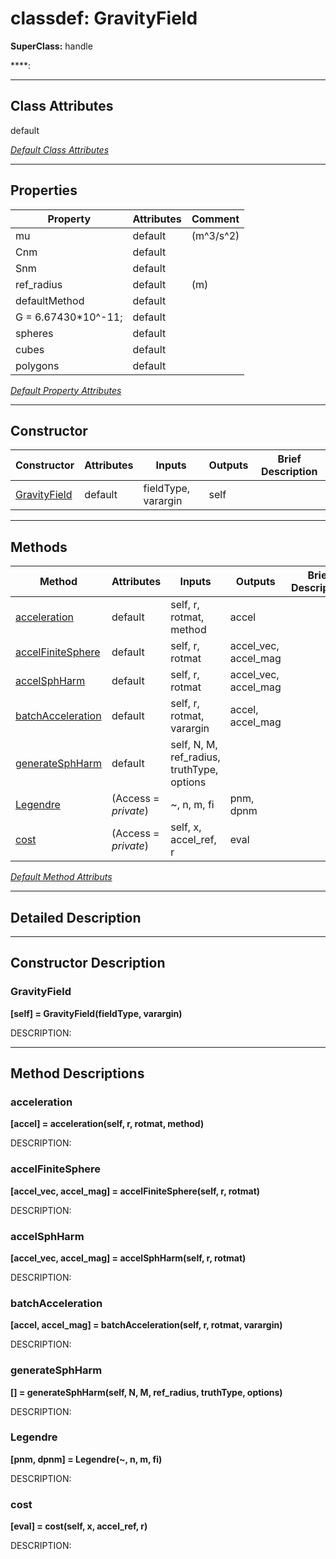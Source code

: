# classdef: GravityField

**SuperClass:** handle

****: 

 ***

## Class Attributes

default

[*Default Class Attributes*](https://www.mathworks.com/help/matlab/matlab_oop/class-attributes.html)

 ***

## Properties

| Property | Attributes  | Comment |
| -------- | ----------- | ------- |
| mu | default | (m^3/s^2) |
| Cnm | default |  |
| Snm | default |  |
| ref_radius | default | (m) |
| defaultMethod | default |  |
| G = 6.67430*10^-11; | default |  |
| spheres | default |  |
| cubes | default |  |
| polygons | default |  |

[*Default Property Attributes*](https://www.mathworks.com/help/matlab/matlab_oop/property-attributes.html)

 ***

## Constructor

| Constructor | Attributes | Inputs | Outputs | Brief Description |
| ----------- | ---------- | ------ | ------- | ----------------- |
| [GravityField](#gravityfield) | default | fieldType, varargin | self |  |


 ***

## Methods

| Method | Attributes | Inputs | Outputs | Brief Description |
| ------ | ---------- | ------ | ------- | ----------------- |
| [acceleration](#acceleration) | default | self, r, rotmat, method | accel |  |
| [accelFiniteSphere](#accelfinitesphere) | default | self, r, rotmat | accel_vec, accel_mag |  |
| [accelSphHarm](#accelsphharm) | default | self,  r,  rotmat | accel_vec, accel_mag |  |
| [batchAcceleration](#batchacceleration) | default | self, r, rotmat, varargin | accel, accel_mag |  |
| [generateSphHarm](#generatesphharm) | default | self, N, M, ref_radius, truthType, options |  |  |
| [Legendre](#legendre) | (Access = *private*) | ~, n, m, fi | pnm,  dpnm |  |
| [cost](#cost) | (Access = *private*) | self, x, accel_ref, r | eval |  |


[*Default Method Attributs*](https://www.mathworks.com/help/matlab/matlab_oop/method-attributes.html)

 ***

## Detailed Description



 ***

## Constructor Description

### GravityField

**[self] = GravityField(fieldType, varargin)**

DESCRIPTION: 

 ***

## Method Descriptions

### acceleration

**[accel] = acceleration(self, r, rotmat, method)**

DESCRIPTION: 
### accelFiniteSphere

**[accel_vec, accel_mag] = accelFiniteSphere(self, r, rotmat)**

DESCRIPTION: 
### accelSphHarm

**[accel_vec, accel_mag] = accelSphHarm(self,  r,  rotmat)**

DESCRIPTION: 
### batchAcceleration

**[accel, accel_mag] = batchAcceleration(self, r, rotmat, varargin)**

DESCRIPTION: 
### generateSphHarm

**[] = generateSphHarm(self, N, M, ref_radius, truthType, options)**

DESCRIPTION: 
### Legendre

**[pnm,  dpnm] = Legendre(~, n, m, fi)**

DESCRIPTION: 
### cost

**[eval] = cost(self, x, accel_ref, r)**

DESCRIPTION: 
